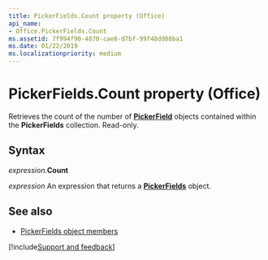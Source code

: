 ```yaml
---
title: PickerFields.Count property (Office)
api_name:
- Office.PickerFields.Count
ms.assetid: 7f994f90-4870-cae8-d7bf-99f48dd08ba1
ms.date: 01/22/2019
ms.localizationpriority: medium
---
```



# PickerFields.Count property (Office)

Retrieves the count of the number of **[PickerField](Office.PickerField.md)** objects contained within the **PickerFields** collection. Read-only.


## Syntax

_expression_.**Count**

_expression_ An expression that returns a **[PickerFields](Office.PickerFields.md)** object.


## See also

- [PickerFields object members](overview/Library-Reference/pickerfields-members-office.md)



[!include[Support and feedback](~/includes/feedback-boilerplate.md)]